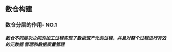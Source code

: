 ## 数仓构建
<h3>数仓分层的作用- NO.1</h3>
 <h5>数仓不同层次之间的加工过程实现了数据资产化的过程，并且对整个过程进行有效的元数据
 管理和数据质量管理</h5>
 
 
 
 
 
 
 
 
 